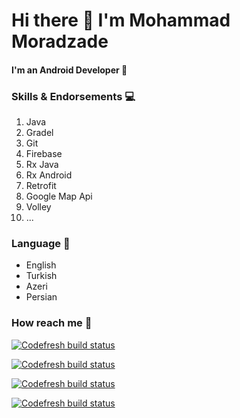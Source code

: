 # Hi there :wave: I'm Mohammad Moradzade

#### I'm an Android Developer :punch:

### Skills & Endorsements :computer:
1. Java
2. Gradel
3. Git
4. Firebase 
5. Rx Java 
6. Rx Android 
7. Retrofit 
8. Google Map Api 
9. Volley 
10. ...

### Language :page_with_curl:
- English
- Turkish
- Azeri
- Persian


### How reach me :bell:
[![Codefresh build status]( https://img.shields.io/badge/me-Linkedin-blue )]( https://www.linkedin.com/in/mohammad-moradzadeh-31a1aa1b2/ )

[![Codefresh build status]( https://img.shields.io/badge/me-Instagram-red )]( https://www.instagram.com/mohammad_1999_dev )

[![Codefresh build status]( https://img.shields.io/badge/me-Telegram-blue )]( https://t.me/mohammad_1999_dev )

[![Codefresh build status]( https://img.shields.io/badge/me-About-green )]( https://www.about.me/moradzade )
